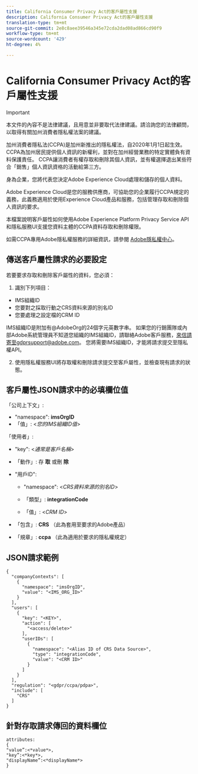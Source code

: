 ```yaml
---
title: California Consumer Privacy Act的客戶屬性支援
description: California Consumer Privacy Act的客戶屬性支援
translation-type: tm+mt
source-git-commit: 2e8c8aee39546a345e72cda2dad08ad866cd90f9
workflow-type: tm+mt
source-wordcount: '429'
ht-degree: 4%

---
```



# California Consumer Privacy Act的客戶屬性支援


>[!IMPORTANT]
>
>本文件的內容不是法律建議，且用意並非要取代法律建議。請洽詢您的法律顧問，以取得有關加州消費者隱私權法案的建議。

加州消費者隱私法(CCPA)是加州新推出的隱私權法，自2020年1月1日起生效。 CCPA為加州居民提供個人資訊的新權利，並對在加州經營業務的特定實體負有資料保護責任。 CCPA讓消費者有權存取和刪除其個人資訊，並有權選擇退出某些符合「銷售」個人資訊資格的活動給第三方。

身為企業，您將代表您決定Adobe Experience Cloud處理和儲存的個人資料。

Adobe Experience Cloud是您的服務供應商，可協助您的企業履行CCPA規定的義務，此義務適用於使用Experience Cloud產品和服務，包括管理存取和刪除個人資訊的要求。

本檔案說明客戶屬性如何使用Adobe Experience Platform Privacy Service API和隱私服務UI支援您資料主體的CCPA資料存取和刪除權限。

如需CCPA專用Adobe隱私權服務的詳細資訊，請參閱 [Adobe隱私權中心](https://www.adobe.com/privacy/ccpa.html)。

## 傳送客戶屬性請求的必要設定

若要要求存取和刪除客戶屬性的資料，您必須：

1. 識別下列項目：

* IMS組織ID
* 您要對之採取行動之CRS資料來源的別名ID
* 您要處理之設定檔的CRM ID

IMS組織ID是附加有@AdobeOrg的24個字元英數字串。 如果您的行銷團隊或內部Adobe系統管理員不知道您組織的IMS組織ID，請聯絡Adobe客戶服務，來信請寄至gdprsupport@adobe.com。 您將需要IMS組織ID，才能將請求提交至隱私權API。

2. 使用隱私權服務UI將存取權和刪除請求提交至客戶屬性，並檢查現有請求的狀態。

## 客戶屬性JSON請求中的必填欄位值

「公司上下文」:

* &quot;namespace&quot;: **imsOrgID**
* 「值」: &lt;*您的IMS組織ID值*>

「使用者」:

* &quot;key&quot;: &lt;*通常是客戶名稱*>

* 「動作」: 存 **取** 或刪 **除**

* &quot;用戶ID&quot;:

   * &quot;namespace&quot;: &lt;*CRS資料來源的別名ID*>

   * 「類型」: **integrationCode**

   * 「值」: &lt;*CRM ID*>

* 「包含」: **CRS** （此為套用至要求的Adobe產品）

* 「規章」: **ccpa** （此為適用於要求的隱私權規定）

## JSON請求範例

```
{
  "companyContexts": [
    {
      "namespace": "imsOrgID",
      "value": "<IMS_ORG_ID>"
    }
  ],
  "users": [
    {
      "key": "<KEY>",
      "action": [
        "<access/delete>"
      ],
      "userIDs": [
        {
          "namespace": "<Alias ID of CRS Data Source>",
          "type": "integrationCode",
          "value": "<CRM ID>"
        }
      ]
    }
  ],
  "regulation": "<gdpr/ccpa/pdpa>",
  "include": [
    "CRS"
  ]
}
```

## 針對存取請求傳回的資料欄位

```
attributes:
{
"value”:<*value*>,
"key”:<*key*>,
"displayName”:<*displayName*>
}
```
